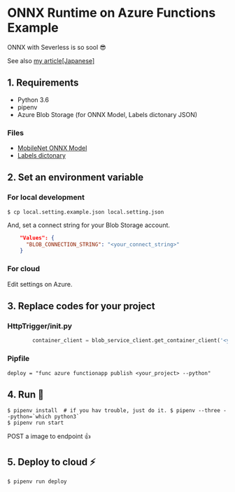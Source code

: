 # ONNX Runtime on Azure Functions Example

ONNX with Severless is so sool :sunglasses:

See also [my article[Japanese]](https://qiita.com/okajax/items/b85dea2a97b0d82cd340)

## 1. Requirements

- Python 3.6
- pipenv
- Azure Blob Storage (for ONNX Model, Labels dictonary JSON)

### Files
- [MobileNet ONNX Model](https://github.com/onnx/models/tree/master/vision/classification/mobilenet)
- [Labels dictonary](https://gist.github.com/PonDad/4dcb4b242b9358e524b4ddecbee385e9)

## 2. Set an environment variable

### For local development

```
$ cp local.setting.example.json local.setting.json
```

And, set a connect string for your Blob Storage account.

```local.setting.json
    "Values": {
      "BLOB_CONNECTION_STRING": "<your_connect_string>"
    }
```

### For cloud

Edit settings on Azure.


## 3. Replace codes for your project

### HttpTrigger/__init__.py
```HttpTrigger/__init__.py
        container_client = blob_service_client.get_container_client('<your_container>') 
```


### Pipfile
```Pipfile
deploy = "func azure functionapp publish <your_project> --python"
```

## 4. Run :rocket:

```
$ pipenv install  # if you hav trouble, just do it. $ pipenv --three --python=`which python3`
$ pipenv run start
```

POST a image to endpoint :+1:

## 5. Deploy to cloud :zap:

```
$ pipenv run deploy
```
